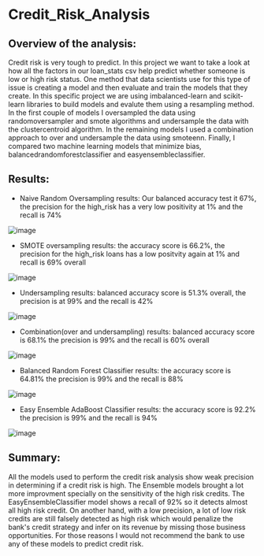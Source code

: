 # Credit_Risk_Analysis
## Overview of the analysis:
Credit risk is very tough to predict. In this project we want to take a look at how all the factors in our loan_stats csv help predict whether someone is low or high risk status. One method that data scientists use for this type of issue is creating a model and then evaluate and train the models that they create. In this specific project we are using imbalanced-learn and scikit-learn libraries to build models and evalute them using a resampling method. In the first couple of models I oversampled the data using randomoversampler and smote algorithms and undersample the data with the clustercentroid algorithm. In the remaining models I used a combination approach to over and undersample the data using smoteenn. Finally, I compared two machine learning models that minimize bias, balancedrandomforestclassifier and easyensembleclassifier.

## Results:
* Naive Random Oversampling results: Our balanced accuracy test it 67%, the precision for the high_risk has a very low positivity at 1% and the recall is 74%

![image](https://user-images.githubusercontent.com/86137857/138539621-ab54b90f-1652-435c-8a99-6e05b4166f63.png)

* SMOTE oversampling results: the accuracy score is 66.2%, the precision for the high_risk loans has a low positvity again at 1% and recall is 69% overall

![image](https://user-images.githubusercontent.com/86137857/138539630-fc891d1e-3537-4921-b03a-a8eb3452af4f.png)

* Undersampling results: balanced accuracy score is 51.3% overall, the precision is at 99% and the recall is 42%

![image](https://user-images.githubusercontent.com/86137857/138539641-cbd25bd4-b29b-401b-b766-7db584787da4.png)

* Combination(over and undersampling) results: balanced accuracy score is 68.1% the precision is 99% and the recall is 60% overall

![image](https://user-images.githubusercontent.com/86137857/138539653-4ca8a129-5ca4-44d2-9247-6d3432bd0b5c.png)

* Balanced Random Forest Classifier results: the accuracy score is 64.81% the precision is 99% and the recall is 88%

![image](https://user-images.githubusercontent.com/86137857/138539769-bfe0095f-b32e-4b51-9f12-24c1402cc98c.png)

* Easy Ensemble AdaBoost Classifier results: the accuracy score is 92.2% the precision is 99% and the recall is 94%

![image](https://user-images.githubusercontent.com/86137857/138539779-99ba0b52-1f3b-4fa9-bbf6-8c9d43b1365a.png)

## Summary:
All the models used to perform the credit risk analysis show weak precision in determining if a credit risk is high. The Ensemble models brought a lot more improvment specially on the sensitivity of the high risk credits. The EasyEnsembleClassifier model shows a recall of 92% so it detects almost all high risk credit. On another hand, with a low precision, a lot of low risk credits are still falsely detected as high risk which would penalize the bank's credit strategy and infer on its revenue by missing those business opportunities. For those reasons I would not recommend the bank to use any of these models to predict credit risk.
